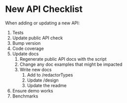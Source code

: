 # New API Checklist

When adding or updating a new API:

1. Tests
1. Update public API check
1. Bump version
1. Code coverage
1. Update docs
	1. Regenerate public API docs with the script
	1. Change any doc examples that might be impacted
	1. Write new docs
		1. Add to /redactorTypes
		1. Update /design
		1. Update the readme
1. Ensure demo works
1. Benchmarks